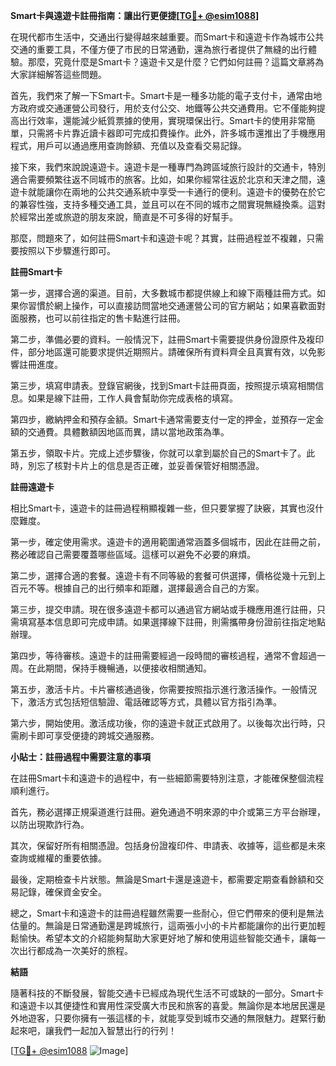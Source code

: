 **Smart卡與遠遊卡註冊指南：讓出行更便捷[[TG💪+ @esim1088](https://t.me/s/esim1088)]**

在現代都市生活中，交通出行變得越來越重要。而Smart卡和遠遊卡作為城市公共交通的重要工具，不僅方便了市民的日常通勤，還為旅行者提供了無縫的出行體驗。那麼，究竟什麼是Smart卡？遠遊卡又是什麼？它們如何註冊？這篇文章將為大家詳細解答這些問題。

首先，我們來了解一下Smart卡。Smart卡是一種多功能的電子支付卡，通常由地方政府或交通運營公司發行，用於支付公交、地鐵等公共交通費用。它不僅能夠提高出行效率，還能減少紙質票據的使用，實現環保出行。Smart卡的使用非常簡單，只需將卡片靠近讀卡器即可完成扣費操作。此外，許多城市還推出了手機應用程式，用戶可以通過應用查詢餘額、充值以及查看交易記錄。

接下來，我們來說說遠遊卡。遠遊卡是一種專門為跨區域旅行設計的交通卡，特別適合需要頻繁往返不同城市的旅客。比如，如果你經常往返於北京和天津之間，遠遊卡就能讓你在兩地的公共交通系統中享受一卡通行的便利。遠遊卡的優勢在於它的兼容性強，支持多種交通工具，並且可以在不同的城市之間實現無縫換乘。這對於經常出差或旅遊的朋友來說，簡直是不可多得的好幫手。

那麼，問題來了，如何註冊Smart卡和遠遊卡呢？其實，註冊過程並不複雜，只需要按照以下步驟進行即可。

**註冊Smart卡**

第一步，選擇合適的渠道。目前，大多數城市都提供線上和線下兩種註冊方式。如果你習慣於網上操作，可以直接訪問當地交通運營公司的官方網站；如果喜歡面對面服務，也可以前往指定的售卡點進行註冊。

第二步，準備必要的資料。一般情況下，註冊Smart卡需要提供身份證原件及複印件，部分地區還可能要求提供近期照片。請確保所有資料齊全且真實有效，以免影響註冊進度。

第三步，填寫申請表。登錄官網後，找到Smart卡註冊頁面，按照提示填寫相關信息。如果是線下註冊，工作人員會幫助你完成表格的填寫。

第四步，繳納押金和預存金額。Smart卡通常需要支付一定的押金，並預存一定金額的交通費。具體數額因地區而異，請以當地政策為準。

第五步，領取卡片。完成上述步驟後，你就可以拿到屬於自己的Smart卡了。此時，別忘了核對卡片上的信息是否正確，並妥善保管好相關憑證。

**註冊遠遊卡**

相比Smart卡，遠遊卡的註冊過程稍顯複雜一些，但只要掌握了訣竅，其實也沒什麼難度。

第一步，確定使用需求。遠遊卡的適用範圍通常涵蓋多個城市，因此在註冊之前，務必確認自己需要覆蓋哪些區域。這樣可以避免不必要的麻煩。

第二步，選擇合適的套餐。遠遊卡有不同等級的套餐可供選擇，價格從幾十元到上百元不等。根據自己的出行頻率和距離，選擇最適合自己的方案。

第三步，提交申請。現在很多遠遊卡都可以通過官方網站或手機應用進行註冊，只需填寫基本信息即可完成申請。如果選擇線下註冊，則需攜帶身份證前往指定地點辦理。

第四步，等待審核。遠遊卡的註冊需要經過一段時間的審核過程，通常不會超過一周。在此期間，保持手機暢通，以便接收相關通知。

第五步，激活卡片。卡片審核通過後，你需要按照指示進行激活操作。一般情況下，激活方式包括短信驗證、電話確認等方式，具體以官方指引為準。

第六步，開始使用。激活成功後，你的遠遊卡就正式啟用了。以後每次出行時，只需刷卡即可享受便捷的跨城交通服務。

**小貼士：註冊過程中需要注意的事項**

在註冊Smart卡和遠遊卡的過程中，有一些細節需要特別注意，才能確保整個流程順利進行。

首先，務必選擇正規渠道進行註冊。避免通過不明來源的中介或第三方平台辦理，以防出現欺詐行為。

其次，保留好所有相關憑證。包括身份證複印件、申請表、收據等，這些都是未來查詢或維權的重要依據。

最後，定期檢查卡片狀態。無論是Smart卡還是遠遊卡，都需要定期查看餘額和交易記錄，確保資金安全。

總之，Smart卡和遠遊卡的註冊過程雖然需要一些耐心，但它們帶來的便利是無法估量的。無論是日常通勤還是跨城旅行，這兩張小小的卡片都能讓你的出行更加輕鬆愉快。希望本文的介紹能夠幫助大家更好地了解和使用這些智能交通卡，讓每一次出行都成為一次美好的旅程。

**結語**

隨著科技的不斷發展，智能交通卡已經成為現代生活不可或缺的一部分。Smart卡和遠遊卡以其便捷性和實用性深受廣大市民和旅客的喜愛。無論你是本地居民還是外地遊客，只要你擁有一張這樣的卡，就能享受到城市交通的無限魅力。趕緊行動起來吧，讓我們一起加入智慧出行的行列！

[[TG💪+ @esim1088](https://t.me/s/esim1088) ![Image](https://i.postimg.cc/4NQfJmqS/Snipaste-2025-05-13-00-14-12.png)]